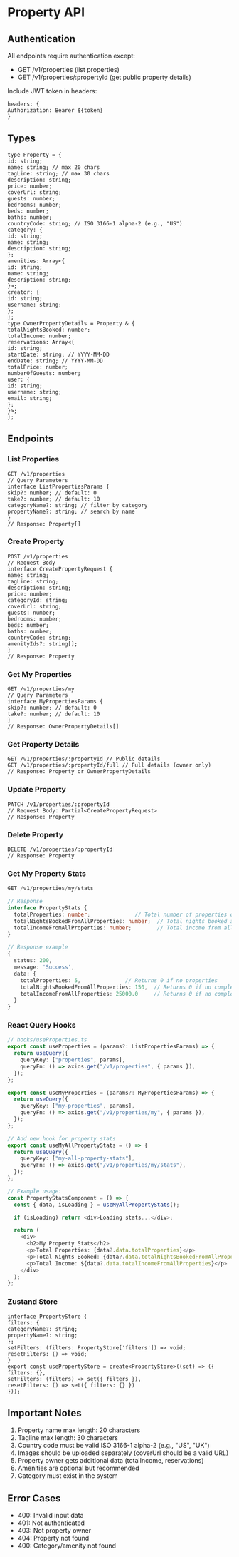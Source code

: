 # Property API

## Authentication

All endpoints require authentication except:

- GET /v1/properties (list properties)
- GET /v1/properties/:propertyId (get public property details)

Include JWT token in headers:

```
headers: {
Authorization: Bearer ${token}
}
```

## Types

```
type Property = {
id: string;
name: string; // max 20 chars
tagLine: string; // max 30 chars
description: string;
price: number;
coverUrl: string;
guests: number;
bedrooms: number;
beds: number;
baths: number;
countryCode: string; // ISO 3166-1 alpha-2 (e.g., "US")
category: {
id: string;
name: string;
description: string;
};
amenities: Array<{
id: string;
name: string;
description: string;
}>;
creator: {
id: string;
username: string;
};
};
type OwnerPropertyDetails = Property & {
totalNightsBooked: number;
totalIncome: number;
reservations: Array<{
id: string;
startDate: string; // YYYY-MM-DD
endDate: string; // YYYY-MM-DD
totalPrice: number;
numberOfGuests: number;
user: {
id: string;
username: string;
email: string;
};
}>;
};
```

## Endpoints

### List Properties

```
GET /v1/properties
// Query Parameters
interface ListPropertiesParams {
skip?: number; // default: 0
take?: number; // default: 10
categoryName?: string; // filter by category
propertyName?: string; // search by name
}
// Response: Property[]
```

### Create Property

```
POST /v1/properties
// Request Body
interface CreatePropertyRequest {
name: string;
tagLine: string;
description: string;
price: number;
categoryId: string;
coverUrl: string;
guests: number;
bedrooms: number;
beds: number;
baths: number;
countryCode: string;
amenityIds?: string[];
}
// Response: Property
```

### Get My Properties

```
GET /v1/properties/my
// Query Parameters
interface MyPropertiesParams {
skip?: number; // default: 0
take?: number; // default: 10
}
// Response: OwnerPropertyDetails[]
```

### Get Property Details

```
GET /v1/properties/:propertyId // Public details
GET /v1/properties/:propertyId/full // Full details (owner only)
// Response: Property or OwnerPropertyDetails
```

### Update Property

```
PATCH /v1/properties/:propertyId
// Request Body: Partial<CreatePropertyRequest>
// Response: Property
```

### Delete Property

```
DELETE /v1/properties/:propertyId
// Response: Property
```

### Get My Property Stats

```typescript
GET /v1/properties/my/stats

// Response
interface PropertyStats {
  totalProperties: number;              // Total number of properties owned
  totalNightsBookedFromAllProperties: number;  // Total nights booked across all properties
  totalIncomeFromAllProperties: number;        // Total income from all properties
}

// Response example
{
  status: 200,
  message: 'Success',
  data: {
    totalProperties: 5,              // Returns 0 if no properties
    totalNightsBookedFromAllProperties: 150,  // Returns 0 if no completed reservations
    totalIncomeFromAllProperties: 25000.0     // Returns 0 if no completed reservations
  }
}
```

### React Query Hooks

```typescript
// hooks/useProperties.ts
export const useProperties = (params?: ListPropertiesParams) => {
  return useQuery({
    queryKey: ["properties", params],
    queryFn: () => axios.get("/v1/properties", { params }),
  });
};

export const useMyProperties = (params?: MyPropertiesParams) => {
  return useQuery({
    queryKey: ["my-properties", params],
    queryFn: () => axios.get("/v1/properties/my", { params }),
  });
};

// Add new hook for property stats
export const useMyAllPropertyStats = () => {
  return useQuery({
    queryKey: ["my-all-property-stats"],
    queryFn: () => axios.get("/v1/properties/my/stats"),
  });
};

// Example usage:
const PropertyStatsComponent = () => {
  const { data, isLoading } = useMyAllPropertyStats();

  if (isLoading) return <div>Loading stats...</div>;

  return (
    <div>
      <h2>My Property Stats</h2>
      <p>Total Properties: {data?.data.totalProperties}</p>
      <p>Total Nights Booked: {data?.data.totalNightsBookedFromAllProperties}</p>
      <p>Total Income: ${data?.data.totalIncomeFromAllProperties}</p>
    </div>
  );
};
```

### Zustand Store

```
interface PropertyStore {
filters: {
categoryName?: string;
propertyName?: string;
};
setFilters: (filters: PropertyStore['filters']) => void;
resetFilters: () => void;
}
export const usePropertyStore = create<PropertyStore>((set) => ({
filters: {},
setFilters: (filters) => set({ filters }),
resetFilters: () => set({ filters: {} })
}));
```

## Important Notes

1. Property name max length: 20 characters
2. Tagline max length: 30 characters
3. Country code must be valid ISO 3166-1 alpha-2 (e.g., "US", "UK")
4. Images should be uploaded separately (coverUrl should be a valid URL)
5. Property owner gets additional data (totalIncome, reservations)
6. Amenities are optional but recommended
7. Category must exist in the system

## Error Cases

- 400: Invalid input data
- 401: Not authenticated
- 403: Not property owner
- 404: Property not found
- 400: Category/amenity not found
